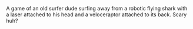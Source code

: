 A game of an old surfer dude surfing away from a robotic flying shark with a laser attached to his head and a veloceraptor attached to its back. 
Scary huh?
